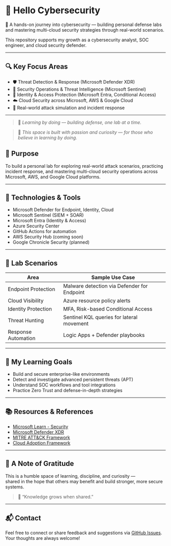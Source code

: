 # 👋 Hello Cybersecurity

🚀 A hands-on journey into cybersecurity — building personal defense labs and mastering multi-cloud security strategies through real-world scenarios.

This repository supports my growth as a cybersecurity analyst, SOC engineer, and cloud security defender.

---

## 🔍 Key Focus Areas

- 🛡️ Threat Detection & Response (Microsoft Defender XDR)
- 📡 Security Operations & Threat Intelligence (Microsoft Sentinel)
- 🔐 Identity & Access Protection (Microsoft Entra, Conditional Access)
- ☁️ Cloud Security across Microsoft, AWS & Google Cloud
- 🎯 Real-world attack simulation and incident response

---

> 💬 *Learning by doing — building defense, one lab at a time.*


> 💬 *This space is built with passion and curiosity — for those who believe in learning by doing.*


## 🎯 Purpose

To build a personal lab for exploring real-world attack scenarios, practicing incident response, and mastering multi-cloud security operations across Microsoft, AWS, and Google Cloud platforms.

---

## 🚀 Technologies & Tools

- Microsoft Defender for Endpoint, Identity, Cloud
- Microsoft Sentinel (SIEM + SOAR)
- Microsoft Entra (Identity & Access)
- Azure Security Center
- GitHub Actions for automation
- AWS Security Hub (coming soon)
- Google Chronicle Security (planned)

---

## 🧪 Lab Scenarios

| Area                  | Sample Use Case                                  |
|-----------------------|--------------------------------------------------|
| Endpoint Protection   | Malware detection via Defender for Endpoint     |
| Cloud Visibility      | Azure resource policy alerts                     |
| Identity Protection   | MFA, Risk-based Conditional Access               |
| Threat Hunting        | Sentinel KQL queries for lateral movement        |
| Response Automation   | Logic Apps + Defender playbooks                  |

---

## 🧠 My Learning Goals

- Build and secure enterprise-like environments
- Detect and investigate advanced persistent threats (APT)
- Understand SOC workflows and tool integrations
- Practice Zero Trust and defense-in-depth strategies

---

## 📚 Resources & References

- [Microsoft Learn - Security]( https://learn.microsoft.com/en-us/training/topics/sci)
- [Microsoft Defender XDR]( https://learn.microsoft.com/en-us/defender-xdr/)
- [MITRE ATT&CK Framework](https://attack.mitre.org/)
- [Cloud Adoption Framework](https://learn.microsoft.com/en-us/azure/cloud-adoption-framework/)

---

## 🙏 A Note of Gratitude

This is a humble space of learning, discipline, and curiosity —  
shared in the hope that others may benefit and build stronger, more secure systems.

> 🌟 “Knowledge grows when shared.”

---

## 📬 Contact

Feel free to connect or share feedback and suggestions via 
[GitHub Issues](https://github.com/Navid-Ishaq/hello-cybersecurity/issues).  
Your thoughts are always welcome!
